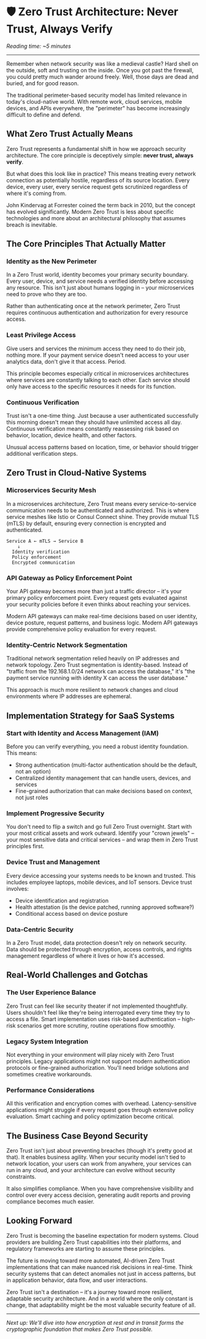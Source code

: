 # 🛡️ Zero Trust Architecture: Never Trust, Always Verify

*Reading time: ~5 minutes*

---

Remember when network security was like a medieval castle? Hard shell on the outside, soft and trusting on the inside. Once you got past the firewall, you could pretty much wander around freely. Well, those days are dead and buried, and for good reason.

The traditional perimeter-based security model has limited relevance in today's cloud-native world. With remote work, cloud services, mobile devices, and APIs everywhere, the "perimeter" has become increasingly difficult to define and defend.

## What Zero Trust Actually Means

Zero Trust represents a fundamental shift in how we approach security architecture. The core principle is deceptively simple: **never trust, always verify**.

But what does this look like in practice? This means treating every network connection as potentially hostile, regardless of its source location. Every device, every user, every service request gets scrutinized regardless of where it's coming from.

John Kindervag at Forrester coined the term back in 2010, but the concept has evolved significantly. Modern Zero Trust is less about specific technologies and more about an architectural philosophy that assumes breach is inevitable.

## The Core Principles That Actually Matter

### Identity as the New Perimeter

In a Zero Trust world, identity becomes your primary security boundary. Every user, device, and service needs a verified identity before accessing any resource. This isn't just about humans logging in – your microservices need to prove who they are too.

Rather than authenticating once at the network perimeter, Zero Trust requires continuous authentication and authorization for every resource access.

### Least Privilege Access

Give users and services the minimum access they need to do their job, nothing more. If your payment service doesn't need access to your user analytics data, don't give it that access. Period.

This principle becomes especially critical in microservices architectures where services are constantly talking to each other. Each service should only have access to the specific resources it needs for its function.

### Continuous Verification

Trust isn't a one-time thing. Just because a user authenticated successfully this morning doesn't mean they should have unlimited access all day. Continuous verification means constantly reassessing risk based on behavior, location, device health, and other factors.

Unusual access patterns based on location, time, or behavior should trigger additional verification steps.

## Zero Trust in Cloud-Native Systems

### Microservices Security Mesh

In a microservices architecture, Zero Trust means every service-to-service communication needs to be authenticated and authorized. This is where service meshes like Istio or Consul Connect shine. They provide mutual TLS (mTLS) by default, ensuring every connection is encrypted and authenticated.

```
Service A ← mTLS → Service B
    ↓
  Identity verification
  Policy enforcement  
  Encrypted communication
```

### API Gateway as Policy Enforcement Point

Your API gateway becomes more than just a traffic director – it's your primary policy enforcement point. Every request gets evaluated against your security policies before it even thinks about reaching your services.

Modern API gateways can make real-time decisions based on user identity, device posture, request patterns, and business logic. Modern API gateways provide comprehensive policy evaluation for every request.

### Identity-Centric Network Segmentation

Traditional network segmentation relied heavily on IP addresses and network topology. Zero Trust segmentation is identity-based. Instead of "traffic from the 192.168.1.0/24 network can access the database," it's "the payment service running with identity X can access the user database."

This approach is much more resilient to network changes and cloud environments where IP addresses are ephemeral.

## Implementation Strategy for SaaS Systems

### Start with Identity and Access Management (IAM)

Before you can verify everything, you need a robust identity foundation. This means:

- Strong authentication (multi-factor authentication should be the default, not an option)
- Centralized identity management that can handle users, devices, and services
- Fine-grained authorization that can make decisions based on context, not just roles

### Implement Progressive Security

You don't need to flip a switch and go full Zero Trust overnight. Start with your most critical assets and work outward. Identify your "crown jewels" – your most sensitive data and critical services – and wrap them in Zero Trust principles first.

### Device Trust and Management

Every device accessing your systems needs to be known and trusted. This includes employee laptops, mobile devices, and IoT sensors. Device trust involves:

- Device identification and registration
- Health attestation (is the device patched, running approved software?)
- Conditional access based on device posture

### Data-Centric Security

In a Zero Trust model, data protection doesn't rely on network security. Data should be protected through encryption, access controls, and rights management regardless of where it lives or how it's accessed.

## Real-World Challenges and Gotchas

### The User Experience Balance

Zero Trust can feel like security theater if not implemented thoughtfully. Users shouldn't feel like they're being interrogated every time they try to access a file. Smart implementation uses risk-based authentication – high-risk scenarios get more scrutiny, routine operations flow smoothly.

### Legacy System Integration

Not everything in your environment will play nicely with Zero Trust principles. Legacy applications might not support modern authentication protocols or fine-grained authorization. You'll need bridge solutions and sometimes creative workarounds.

### Performance Considerations

All this verification and encryption comes with overhead. Latency-sensitive applications might struggle if every request goes through extensive policy evaluation. Smart caching and policy optimization become critical.

## The Business Case Beyond Security

Zero Trust isn't just about preventing breaches (though it's pretty good at that). It enables business agility. When your security model isn't tied to network location, your users can work from anywhere, your services can run in any cloud, and your architecture can evolve without security constraints.

It also simplifies compliance. When you have comprehensive visibility and control over every access decision, generating audit reports and proving compliance becomes much easier.

## Looking Forward

Zero Trust is becoming the baseline expectation for modern systems. Cloud providers are building Zero Trust capabilities into their platforms, and regulatory frameworks are starting to assume these principles.

The future is moving toward more automated, AI-driven Zero Trust implementations that can make nuanced risk decisions in real-time. Think security systems that can detect anomalies not just in access patterns, but in application behavior, data flow, and user interactions.

Zero Trust isn't a destination – it's a journey toward more resilient, adaptable security architecture. And in a world where the only constant is change, that adaptability might be the most valuable security feature of all.

---

*Next up: We'll dive into how encryption at rest and in transit forms the cryptographic foundation that makes Zero Trust possible.*